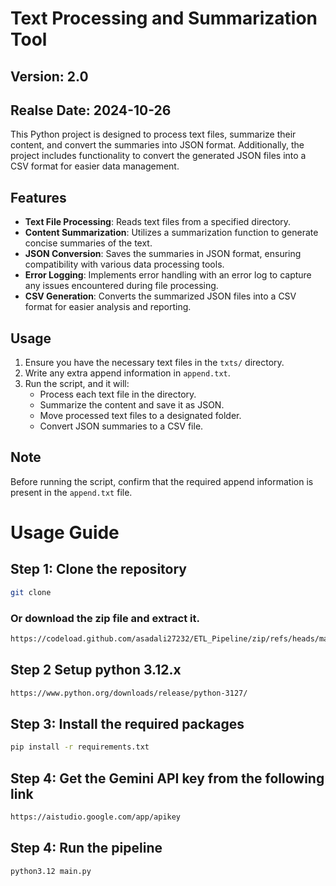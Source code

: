 # Text Processing and Summarization Tool

## Version: 2.0

## Realse Date: 2024-10-26

This Python project is designed to process text files, summarize their content, and convert the summaries into JSON format. Additionally, the project includes functionality to convert the generated JSON files into a CSV format for easier data management.

## Features

-   **Text File Processing**: Reads text files from a specified directory.
-   **Content Summarization**: Utilizes a summarization function to generate concise summaries of the text.
-   **JSON Conversion**: Saves the summaries in JSON format, ensuring compatibility with various data processing tools.
-   **Error Logging**: Implements error handling with an error log to capture any issues encountered during file processing.
-   **CSV Generation**: Converts the summarized JSON files into a CSV format for easier analysis and reporting.

## Usage

1. Ensure you have the necessary text files in the `txts/` directory.
2. Write any extra append information in `append.txt`.
3. Run the script, and it will:
    - Process each text file in the directory.
    - Summarize the content and save it as JSON.
    - Move processed text files to a designated folder.
    - Convert JSON summaries to a CSV file.

## Note

Before running the script, confirm that the required append information is present in the `append.txt` file.

# Usage Guide

## Step 1: Clone the repository

```bash
git clone
```

### Or download the zip file and extract it.

```bash
https://codeload.github.com/asadali27232/ETL_Pipeline/zip/refs/heads/main

```

## Step 2 Setup python 3.12.x

```bash
https://www.python.org/downloads/release/python-3127/
```

## Step 3: Install the required packages

```bash
pip install -r requirements.txt
```

## Step 4: Get the Gemini API key from the following link

```bash
https://aistudio.google.com/app/apikey
```

## Step 4: Run the pipeline

```bash
python3.12 main.py
```
